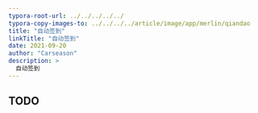 ```yaml
---
typora-root-url: ../../../../../
typora-copy-images-to: ../../../../article/image/app/merlin/qiandao
title: "自动签到"
linkTitle: "自动签到"
date: 2021-09-20
author: "Carseason"
description: >
  自动签到
---
```


## TODO


